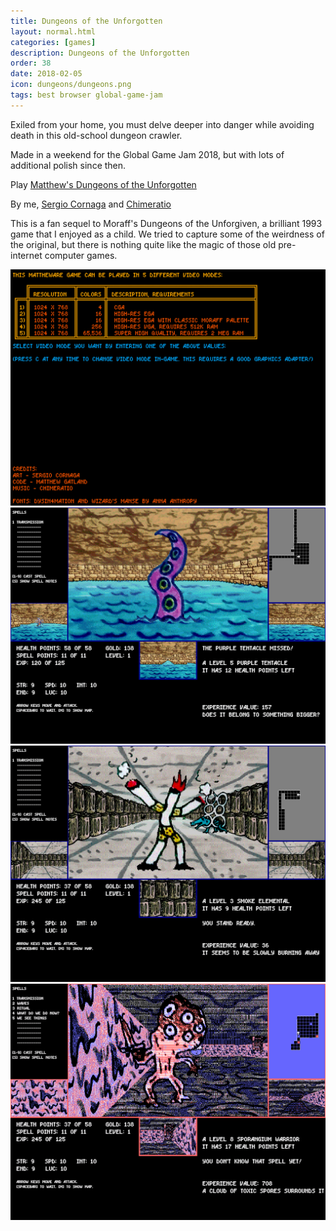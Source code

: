 ```yaml
---
title: Dungeons of the Unforgotten
layout: normal.html
categories: [games]
description: Dungeons of the Unforgotten
order: 38
date: 2018-02-05
icon: dungeons/dungeons.png
tags: best browser global-game-jam
---
```


Exiled from your home, you must delve deeper into danger while avoiding death in this old-school dungeon crawler.

Made in a weekend for the Global Game Jam 2018, but with lots of additional polish since then.

<p>Play <a href="/ggj2018/">Matthew's Dungeons of the Unforgotten</a></p>

By me, [Sergio Cornaga](https://twitter.com/corneaga) and [Chimeratio](https://soundcloud.com/chimeratio)

This is a fan sequel to Moraff's Dungeons of the Unforgiven, a brilliant 1993 game that I enjoyed as a child. We tried to capture some of the weirdness of the original, but there is nothing quite like the magic of those old pre-internet computer games.

![](1.png)
![](2.png)
![](3.png)
![](4.png)